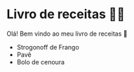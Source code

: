 # Livro de receitas  👨‍🍳 

Olá! Bem vindo ao meu livro de receitas 👋
 
 - Strogonoff de Frango
 - Pavê
 - Bolo de cenoura